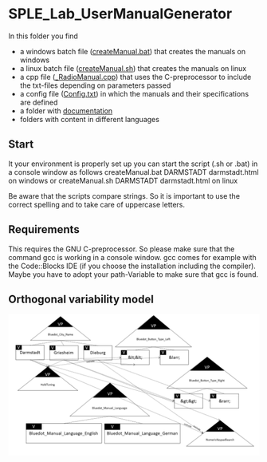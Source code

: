# SPLE_Lab_UserManualGenerator

In this folder you find 
- a windows batch file ([createManual.bat](createManual.bat)) that creates the manuals on windows
- a linux batch file ([createManual.sh](createManual.sh)) that creates the manuals on linux
- a cpp file ([\_RadioManual.cpp](\_RadioManual.cpp)) that uses the C-preprocessor to include the txt-files depending on parameters passed
- a config file ([Config.txt](Config.txt)) in which the manuals and their specifications are defined
- a folder with [documentation](/Doku)
- folders with content in different languages

## Start
It your environment is properly set up you can start the script (.sh or .bat) in a console window as follows
createManual.bat DARMSTADT darmstadt.html on windows or
createManual.sh DARMSTADT darmstadt.html on linux

Be aware that the scripts compare strings. So it is important to use the correct spelling and to take care of uppercase letters.

## Requirements
This requires the GNU C-preprocessor. So please make sure that the command gcc is working in a console window.
gcc comes for example with the Code::Blocks IDE (if you choose the installation including the compiler).
Maybe you have to adopt your path-Variable to make sure that gcc is found.

## Orthogonal variability model
![Image Orthogonal variability model for UserManualGenerator](/Doku/UserManualGenerator-orthogonal_variability_model.png)
